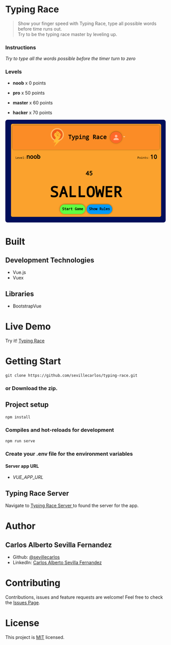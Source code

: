 # Typing Race
> Show your finger speed with Typing Race, type all possible words before time runs out.<br>
> Try to be the typing race master by leveling up.

### Instructions
*Try to type all the words possible before the timer turn to zero*

### Levels
* **noob** x 0 points

* **pro** x 50 points

* **master** x 60 points

* **hacker** x 70 points

![Typing Race Image!](/assets/images/typing-race-image.png "Typing Race")

# Built
## Development Technologies
- Vue.js 
- Vuex
## Libraries
- BootstrapVue

# Live Demo
Try it! [Typing Race ](https://typing-race-app.netlify.app/)

# Getting Start
```
git clone https://github.com/sevillecarlos/typing-race.git
```
### or Download the zip.
## Project setup
```
npm install
```
### Compiles and hot-reloads for development
```
npm run serve
```
### Create your .env file for the environment variables
#### Server app URL
* *VUE_APP_URL*

## Typing Race Server
Navigate to [Typing Race Server ](https://github.com/sevillecarlos/typing-race-beckend) to found the server for the app.

# Author
## Carlos Alberto Sevilla Fernandez
* Github: [@sevillecarlos](https://github.com/sevillecarlos)
* LinkedIn: [Carlos Alberto Sevilla Fernandez](https://github.com/sevillecarlos)

# Contributing
Contributions, issues and feature requests are welcome!
Feel free to check the [Issues Page](https://github.com/sevillecarlos/typing-race/issues).

# License
This project is [MIT](https://opensource.org/licenses/MIT) licensed.



